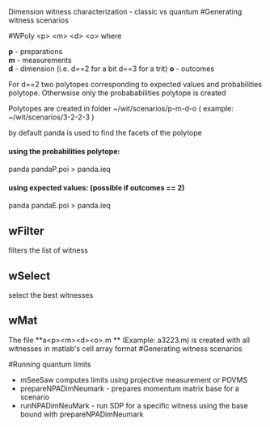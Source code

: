 
Dimension witness characterization - classic vs quantum
#Generating witness scenarios

#WPoly  \<p\>  \<m\> \<d\> \<o\>
  where
  
  **p** - preparations   
  **m** - measurements   
  **d** - dimension  (i.e.  d==2  for a bit d==3 for a trit)
  **o** - outcomes

For d==2 two polytopes corresponding to expected values and probabilities polytope. Otherwsise only the 
probababilities polytope is created

Polytopes are created in folder   ~/wit/scenarios/p-m-d-o  ( example:   ~/wit/scenarios/3-2-2-3 )

by default panda is used to find the facets of the polytope

####  using the probabilities polytope:
panda pandaP.poi > panda.ieq

#### using expected values: (possible if outcomes == 2) 
panda pandaE.poi > panda.ieq

## wFilter
filters the list of witness

## wSelect
select the best witnesses

## wMat
The file  **a\<p\>\<m\>\<d\>\<o\>.m ** (Example: a3223.m) is created with all witnesses in matlab's cell array format
#Generating witness scenarios

#Running quantum limits
- mSeeSaw computes limits using projective measurement or POVMS
- prepareNPADimNeumark - prepares momentum matrix base for a scenario
- runNPADimNeuMark - run SDP for a specific witness using the base bound with prepareNPADimNeumark

